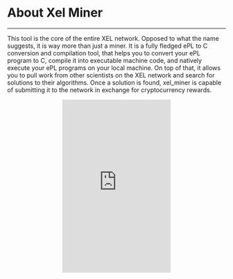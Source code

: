 <!-- TITLE: Xel Miner About -->
<!-- SUBTITLE: A quick summary of Xel Miner About -->

# About Xel Miner
-----

This tool is the core of the entire XEL network. Opposed to what the name suggests, it is way more than just a miner. It is a fully fledged ePL to C conversion and compilation tool, that helps you to convert your ePL program to C, compile it into executable machine code, and natively execute your ePL programs on your local machine. On top of that, it allows you to pull work from other scientists on the XEL network and search for solutions to their algorithms. Once a solution is found, xel_miner is capable of submitting it to the network in exchange for cryptocurrency rewards.
<p align="center">
<iframe src="https://streamable.com/s/3p6pr/vyzzxt" width="250" height="400" frameborder="0" allowfullscreen></iframe>
</p>
